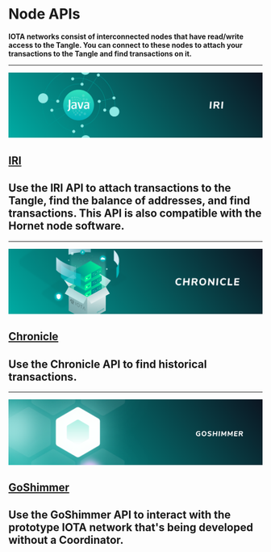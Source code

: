 # Node APIs

**IOTA networks consist of interconnected nodes that have read/write access to the Tangle. You can connect to these nodes to attach your transactions to the Tangle and find transactions on it.**

-------------------------
![IRI](images/IRI.png)
## [IRI](root://iri/1.0/references/iri-api-reference.md)
Use the IRI API to attach transactions to the Tangle, find the balance of addresses, and find transactions. This API is also compatible with the Hornet node software.
-------------------------

-------------------------
![Chronicle](images/Chronicle.png)
## [Chronicle](root://chronicle/1.0/references/chronicle-api-reference.md)
Use the Chronicle API to find historical transactions.
-------------------------

-------------------------
![GoShimmer](images/GoShimmer.png)
## [GoShimmer](root://goshimmer/1.0/references/goshimmer-api-reference.md)
Use the GoShimmer API to interact with the prototype IOTA network that's being developed without a Coordinator.
-------------------------

